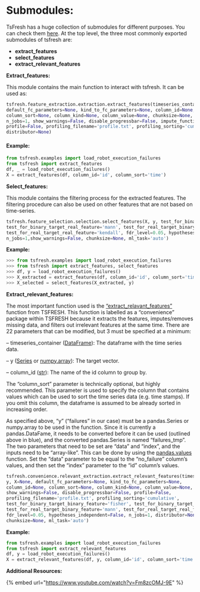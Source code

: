 # Submodules:

TsFresh has a huge collection of submodules for different purposes. You can check them [here](https://tsfresh.readthedocs.io/en/latest/api/tsfresh.convenience.html). At the top level, the three most commonly exported submodules of tsfresh are:

* **extract\_features**
* **select\_features**
* **extract\_relevant\_features**

**Extract\_features:**

This module contains the main function to interact with tsfresh. It can be used as:

```python
tsfresh.feature_extraction.extraction.extract_features(timeseries_container, 
default_fc_parameters=None, kind_to_fc_parameters=None, column_id=None, 
column_sort=None, column_kind=None, column_value=None, chunksize=None, 
n_jobs=1, show_warnings=False, disable_progressbar=False, impute_function=None, 
profile=False, profiling_filename='profile.txt', profiling_sorting='cumulative', 
distributor=None)
```

#### Example:

```python
from tsfresh.examples import load_robot_execution_failures
from tsfresh import extract_features
df, _ = load_robot_execution_failures()
X = extract_features(df, column_id='id', column_sort='time')
```



**Select\_features:**

This module contains the filtering process for the extracted features. The filtering procedure can also be used on other features that are not based on time-series.

```python
tsfresh.feature_selection.selection.select_features(X, y, test_for_binary_target_binary_feature='fisher', 
test_for_binary_target_real_feature='mann', test_for_real_target_binary_feature='mann', 
test_for_real_target_real_feature='kendall', fdr_level=0.05, hypotheses_independent=False, 
n_jobs=1,show_warnings=False, chunksize=None, ml_task='auto')
```

**Example:**

```python
>>> from tsfresh.examples import load_robot_execution_failures
>>> from tsfresh import extract_features, select_features
>>> df, y = load_robot_execution_failures()
>>> X_extracted = extract_features(df, column_id='id', column_sort='time')
>>> X_selected = select_features(X_extracted, y)
```



**Extract\_relevant\_features:**

The most important function used is the [“extract\_relavant\_features”](https://tsfresh.readthedocs.io/en/latest/api/tsfresh.convenience.html) function from TSFRESH.  This function is labelled as a “convenience” package within TSFRESH because it extracts the features, imputes/removes missing data, and filters out irrelevant features at the same time.  There are 22 parameters that can be modified, but 3 must be specified at a minimum:

– timeseries\_container \([DataFrame](https://pandas.pydata.org/pandas-docs/stable/generated/pandas.DataFrame.html)\): The dataframe with the time series data.

– y \([Series](https://pandas.pydata.org/pandas-docs/stable/generated/pandas.Series.html) or [numpy.array](https://docs.scipy.org/doc/numpy/reference/generated/numpy.array.html)\): The target vector.

– column\_id \([str](https://docs.python.org/2.7/library/functions.html#str)\): The name of the id column to group by.

The “column\_sort” parameter is technically optional, but highly recommended.  This parameter is used to specify the column that contains values which can be used to sort the time series data \(e.g. time stamps\).  If you omit this column, the dataframe is assumed to be already sorted in increasing order.

As specified above, “y” \(“failures” in our case\) must be a pandas.Series or numpy.array to be used in the function.  Since it is currently a pandas.DataFame, it needs to be converted before it can be used \(outlined above in blue\), and the converted pandas.Series is named “failures\_tmp”.  The two parameters that need to be set are “data” and “index”, and the inputs need to be “array-like”.  This can be done by using the [pandas.values](https://pandas.pydata.org/pandas-docs/stable/generated/pandas.DataFrame.values.html) function.  Set the “data” parameter to be equal to the “no\_failure” column’s values, and then set the “index” parameter to the “id” column’s values.

```python
tsfresh.convenience.relevant_extraction.extract_relevant_features(timeseries_container, 
y, X=None, default_fc_parameters=None, kind_to_fc_parameters=None, 
column_id=None, column_sort=None, column_kind=None, column_value=None, 
show_warnings=False, disable_progressbar=False, profile=False, 
profiling_filename='profile.txt', profiling_sorting='cumulative', 
test_for_binary_target_binary_feature='fisher', test_for_binary_target_real_feature='mann', 
test_for_real_target_binary_feature='mann', test_for_real_target_real_feature='kendall', 
fdr_level=0.05, hypotheses_independent=False, n_jobs=1, distributor=None, 
chunksize=None, ml_task='auto')
```

**Example:**

```python
from tsfresh.examples import load_robot_execution_failures
from tsfresh import extract_relevant_features
df, y = load_robot_execution_failures()
X = extract_relevant_features(df, y, column_id='id', column_sort='time')
```



**Additional Resources:**

{% embed url="https://www.youtube.com/watch?v=Fm8zcOMJ-9E" %}



  


